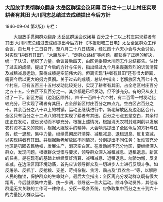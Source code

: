 ### 大胆放手贯彻群众翻身  太岳区群运会议闭幕  百分之十二以上村庄实现耕者有其田  大川同志总结过去成绩提出今后方针

1946-09-04
第2版()
专栏：

　　大胆放手贯彻群众翻身
    太岳区群运会议闭幕
    百分之十二以上村庄实现耕者有其田
    大川同志总结过去成绩提出今后方针
    【本报阳城二日电】太岳全区群众工作会议，自七月十二日召开，至八月二十八日结束，经过四十六天小会与大会讨论，对实现“耕者有其田”、“大胆放手”、“走群众路线”等问题，都获得了正确的解决，统一了认识，组织了力量。会议最后四天，由区党委顾大川同志作总结报告。估计了过去的成绩，提出了今后的方针与任务，指出经过九个月来轰轰烈烈的诉苦清算及减租减息运动，获得成绩是空前伟大的。但离实现“耕者有其田”还有很大距离，需要今后以更大的努力贯彻。关于过去的成绩，总结中指出：老解放区九百七十九个村庄，已有五百三十五村发动比较充分，实现了耕者有其田，占全老区村庄百分之五十五。空白区不及百分之一。其余都是已经发动，但不够充分。有的只从皮上过了一下。新区方面（边沿区除外），四千一百四十六个村，有二百零一村发动比较充分，已实现了耕者有其田，占全部新区村庄百分之四点九。空白区占百分之十。其余百分之八十以上的村镇，运动正继续进行中。新老解放区及边沿区合计，全区只有百分之十二点八的村庄实现了耕者有其田。百分之七点五是空白，其余村庄正在发动，或已发动而不够充分。根据上述情况，根据消灭农村封建剥削以发展农村资本主义的原则，根据大胆放手的精神，大会响亮提出了全区今后的方针与任务，统一思想，集中力量，继续贯彻反奸清算、减租减息、退租退息、反复查减，以实现耕者有其田。并根据新老解放区不同情况，分别提出不同任务：发动较充分地区是巩固农民地权，发展生产，消灭空白区。在发动尚不充分地区，要继续深入群众，发现问题，根据群众觉悟与要求，领导群众深入减租减息、退租退息。新区的任务，是在现有的基础上继续反奸清算、减租减息、退租退息。勿骄勿懈，反复查减。在边沿区因环境动荡，首先应该领导群众及一切进步人士进行反顽斗争。如反屠杀、反抓丁、反抢粮、支差、苛捐杂税、贪污、霸占及“兵农合一”等，以解除人民的枷锁，保护群众的生命财产。最后大会指出：全区离充分发动群众既有很大距离，今后就须集中力量、统一步调，领导这一伟大运动。除斗争动员外，其他与群运无大关联的工作可一律停止。分区一级各系统，应争取集中百分之五十到六十的力量投入群众运动。
